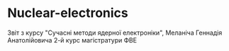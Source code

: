 # Nuclear-electronics
Звіт з курсу "Сучасні методи ядерної електроніки", Меланіча Геннадія Анатолійовича
2-й курс магістратури ФВЕ

